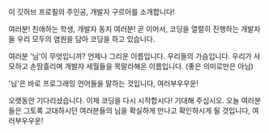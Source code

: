 이 깃허브 프로필의 주인공, 개발자 구르아를 소개합니다!

여러분! 친애하는 학생, 개발자 동지 여러분! 곧 이어서, 코딩을 열렬히 진행하는 개발자들 우리 모두의 염원을 담아 코딩을 하고 있습니다.

여러분 '님'이 무엇입니까? 언제나 그리운 이름입니다. 우리들의 가슴입니다. 우리가 사모하고 손땀흘리며 개발자 세월들을 목말라해온 이름입니다. (좋은 의미로만은 아님)

'님'은 바로 프로그래밍 언어들을 말하는 것입니다, 여러부우우운!

오랫동안 기다리셨습니다. 이제 코딩을 다시 시작합시다! 기대해 주십시오. 오늘 여러분들은 그토록 고대하시던 여러분들의 님을 확실하게 만나고 확인하시게 될 것입니다, 여러부우우운!

